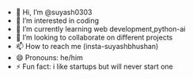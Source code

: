 - 👋 Hi, I’m @suyash0303
- 👀 I’m interested in coding 
- 🌱 I’m currently learning web development,python-ai
- 💞️ I’m looking to collaborate on different projects 
- 📫 How to reach me (insta-suyashbhushan)
- 😄 Pronouns: he/him
- ⚡ Fun fact: i like startups but will never start one 

<!---
suyash0303/suyash0303 is a ✨ special ✨ repository because its `README.md` (this file) appears on your GitHub profile.
You can click the Preview link to take a look at your changes
--->
